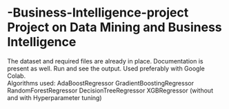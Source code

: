 # -Business-Intelligence-project Project on Data Mining and Business Intelligence 

The dataset and required files are already in place.
Documentation is present as well. 
Run and see the output. 
Used preferably with Google Colab.  
Algorithms used: 
AdaBoostRegressor 
GradientBoostingRegressor 
RandomForestRegressor 
DecisionTreeRegressor 
XGBRegressor (without and with Hyperparameter tuning)
